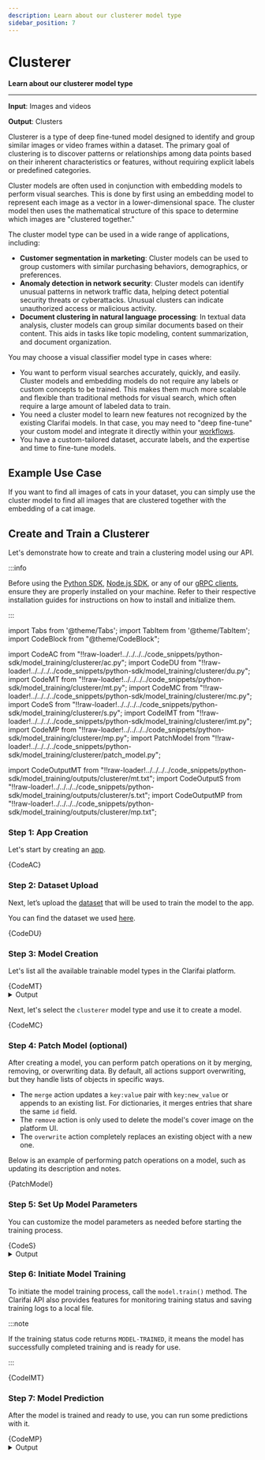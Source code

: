 ```yaml
---
description: Learn about our clusterer model type
sidebar_position: 7
---
```


# Clusterer 

**Learn about our clusterer model type**
<hr />

**Input**: Images and videos

**Output**: Clusters

Clusterer is a type of deep fine-tuned model designed to identify and group similar images or video frames within a dataset. The primary goal of clustering is to discover patterns or relationships among data points based on their inherent characteristics or features, without requiring explicit labels or predefined categories.

Cluster models are often used in conjunction with embedding models to perform visual searches. This is done by first using an embedding model to represent each image as a vector in a lower-dimensional space. The cluster model then uses the mathematical structure of this space to determine which images are "clustered together."

The cluster model type can be used in a wide range of applications, including:

- **Customer segmentation in marketing**: Cluster models can be used to group customers with similar purchasing behaviors, demographics, or preferences.
- **Anomaly detection in network security**: Cluster models can identify unusual patterns in network traffic data, helping detect potential security threats or cyberattacks. Unusual clusters can indicate unauthorized access or malicious activity.
- **Document clustering in natural language processing**: In textual data analysis, cluster models can group similar documents based on their content. This aids in tasks like topic modeling, content summarization, and document organization.

You may choose a visual classifier model type in cases where:

- You want to perform visual searches accurately, quickly, and easily. Cluster models and embedding models do not require any labels or custom concepts to be trained. This makes them much more scalable and flexible than traditional methods for visual search, which often require a large amount of labeled data to train.
- You need a cluster model to learn new features not recognized by the existing Clarifai models. In that case, you may need to "deep fine-tune" your custom model and integrate it directly within your [workflows](https://docs.clarifai.com/portal-guide/workflows/).
- You have a custom-tailored dataset, accurate labels, and the expertise and time to fine-tune models.

## Example Use Case

If you want to find all images of cats in your dataset, you can simply use the cluster model to find all images that are clustered together with the embedding of a cat image.

## Create and Train a Clusterer

Let's demonstrate how to create and train a clustering model using our API.

:::info

Before using the [Python SDK](https://docs.clarifai.com/additional-resources/api-overview/python-sdk), [Node.js SDK](https://docs.clarifai.com/additional-resources/api-overview/nodejs-sdk), or any of our [gRPC clients](https://docs.clarifai.com/additional-resources/api-overview/grpc-clients), ensure they are properly installed on your machine. Refer to their respective installation guides for instructions on how to install and initialize them.

:::

import Tabs from '@theme/Tabs';
import TabItem from '@theme/TabItem';
import CodeBlock from "@theme/CodeBlock";


import CodeAC from "!!raw-loader!../../../../code_snippets/python-sdk/model_training/clusterer/ac.py";
import CodeDU from "!!raw-loader!../../../../code_snippets/python-sdk/model_training/clusterer/du.py";
import CodeMT from "!!raw-loader!../../../../code_snippets/python-sdk/model_training/clusterer/mt.py";
import CodeMC from "!!raw-loader!../../../../code_snippets/python-sdk/model_training/clusterer/mc.py";
import CodeS from "!!raw-loader!../../../../code_snippets/python-sdk/model_training/clusterer/s.py";
import CodeIMT from "!!raw-loader!../../../../code_snippets/python-sdk/model_training/clusterer/imt.py";
import CodeMP from "!!raw-loader!../../../../code_snippets/python-sdk/model_training/clusterer/mp.py";
import PatchModel from "!!raw-loader!../../../../code_snippets/python-sdk/model_training/clusterer/patch_model.py";

import CodeOutputMT from "!!raw-loader!../../../../code_snippets/python-sdk/model_training/outputs/clusterer/mt.txt";
import CodeOutputS from "!!raw-loader!../../../../code_snippets/python-sdk/model_training/outputs/clusterer/s.txt";
import CodeOutputMP from "!!raw-loader!../../../../code_snippets/python-sdk/model_training/outputs/clusterer/mp.txt";


### Step 1: App Creation

Let's start by creating an [app](https://docs.clarifai.com/create-manage/applications/create). 

<Tabs>
<TabItem value="python" label="Python SDK">
    <CodeBlock className="language-python">{CodeAC}</CodeBlock>
</TabItem>
</Tabs>

### Step 2: Dataset Upload

Next, let’s upload the [dataset](https://docs.clarifai.com/create-manage/datasets/upload) that will be used to train the model to the app.

You can find the dataset we used [here](https://github.com/Clarifai/examples/tree/main/datasets/upload/data).

<Tabs>
<TabItem value="python" label="Python SDK">
    <CodeBlock className="language-python">{CodeDU}</CodeBlock>
</TabItem>
</Tabs>

### Step 3: Model Creation

Let's list all the available trainable model types in the Clarifai platform. 

<Tabs>
<TabItem value="python" label="Python SDK">
    <CodeBlock className="language-python">{CodeMT}</CodeBlock>
</TabItem>

</Tabs>
<details>
  <summary>Output</summary>
    <CodeBlock className="language-text">{CodeOutputMT}</CodeBlock>
</details>

Next, let's select the `clusterer` model type and use it to create a model.  

<Tabs>
<TabItem value="python" label="Python SDK">
    <CodeBlock className="language-python">{CodeMC}</CodeBlock>
</TabItem>
</Tabs>



### Step 4: Patch Model (optional)

After creating a model, you can perform patch operations on it by merging, removing, or overwriting data. By default, all actions support overwriting, but they handle lists of objects in specific ways. 

- The `merge` action updates a `key:value` pair with `key:new_value` or appends to an existing list. For dictionaries, it merges entries that share the same `id` field.
- The `remove` action is only used to delete the model's cover image on the platform UI.
- The `overwrite` action completely replaces an existing object with a new one.

Below is an example of performing patch operations on a model, such as updating its description and notes. 

<Tabs>
<TabItem value="python" label="Python SDK">
    <CodeBlock className="language-python">{PatchModel}</CodeBlock>
</TabItem>
</Tabs>

### Step 5: Set Up Model Parameters

You can customize the model parameters as needed before starting the training process.

<Tabs>
<TabItem value="python" label="Python SDK">
    <CodeBlock className="language-python">{CodeS}</CodeBlock>
</TabItem>
</Tabs>
<details>
  <summary>Output</summary>
    <CodeBlock className="language-text">{CodeOutputS}</CodeBlock>
</details>

### Step 6: Initiate Model Training

To initiate the model training process, call the `model.train()` method. The Clarifai API also provides features for monitoring training status and saving training logs to a local file.

:::note

If the training status code returns `MODEL-TRAINED`, it means the model has successfully completed training and is ready for use.

:::

<Tabs>
<TabItem value="python" label="Python SDK">
    <CodeBlock className="language-python">{CodeIMT}</CodeBlock>
</TabItem>
</Tabs>



### Step 7: Model Prediction

After the model is trained and ready to use, you can run some predictions with it.

<Tabs>
<TabItem value="python" label="Python SDK">
    <CodeBlock className="language-python">{CodeMP}</CodeBlock>
</TabItem>
</Tabs>
<details>
  <summary>Output</summary>
    <CodeBlock className="language-text">{CodeOutputMP}</CodeBlock>
</details>